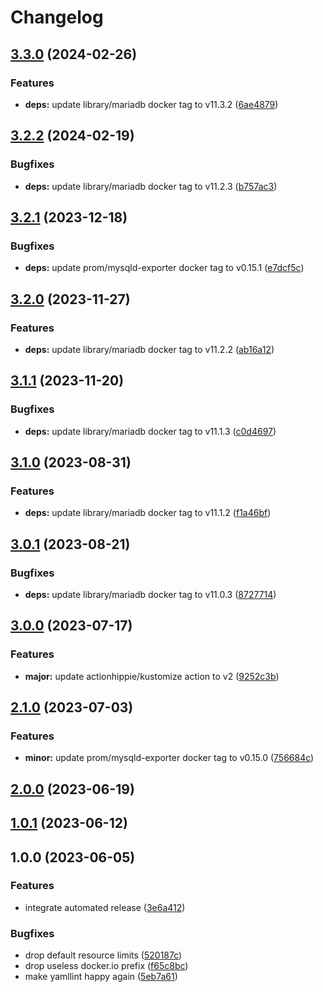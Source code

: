 # Changelog

## [3.3.0](https://github.com/kustomhippie/mariadb/compare/v3.2.2...v3.3.0) (2024-02-26)


### Features

* **deps:** update library/mariadb docker tag to v11.3.2 ([6ae4879](https://github.com/kustomhippie/mariadb/commit/6ae48797efd9e7f09ca8beb06c417ccd7473c22a))

## [3.2.2](https://github.com/kustomhippie/mariadb/compare/v3.2.1...v3.2.2) (2024-02-19)


### Bugfixes

* **deps:** update library/mariadb docker tag to v11.2.3 ([b757ac3](https://github.com/kustomhippie/mariadb/commit/b757ac32af6ae3c3efdd46383a6796fff148253f))

## [3.2.1](https://github.com/kustomhippie/mariadb/compare/v3.2.0...v3.2.1) (2023-12-18)


### Bugfixes

* **deps:** update prom/mysqld-exporter docker tag to v0.15.1 ([e7dcf5c](https://github.com/kustomhippie/mariadb/commit/e7dcf5c5f51c6063d1a3e60887e45bdded9558bf))

## [3.2.0](https://github.com/kustomhippie/mariadb/compare/v3.1.1...v3.2.0) (2023-11-27)


### Features

* **deps:** update library/mariadb docker tag to v11.2.2 ([ab16a12](https://github.com/kustomhippie/mariadb/commit/ab16a1205ff357785329d22f372b0e701c7a92c3))

## [3.1.1](https://github.com/kustomhippie/mariadb/compare/v3.1.0...v3.1.1) (2023-11-20)


### Bugfixes

* **deps:** update library/mariadb docker tag to v11.1.3 ([c0d4697](https://github.com/kustomhippie/mariadb/commit/c0d4697798fef54b66fd53af3eeb21888dfb7882))

## [3.1.0](https://github.com/kustomhippie/mariadb/compare/v3.0.1...v3.1.0) (2023-08-31)


### Features

* **deps:** update library/mariadb docker tag to v11.1.2 ([f1a46bf](https://github.com/kustomhippie/mariadb/commit/f1a46bf8b5428c9569519ffdc031eb1de8cac601))

## [3.0.1](https://github.com/kustomhippie/mariadb/compare/v3.0.0...v3.0.1) (2023-08-21)


### Bugfixes

* **deps:** update library/mariadb docker tag to v11.0.3 ([8727714](https://github.com/kustomhippie/mariadb/commit/872771460b629fdc73a0562c2cc4877ca1e5eedb))

## [3.0.0](https://github.com/kustomhippie/mariadb/compare/v2.1.0...v3.0.0) (2023-07-17)


### Features

* **major:** update actionhippie/kustomize action to v2 ([9252c3b](https://github.com/kustomhippie/mariadb/commit/9252c3b0b188761b7d4b04f7b2ec316a79544c6d))

## [2.1.0](https://github.com/kustomhippie/mariadb/compare/v2.0.0...v2.1.0) (2023-07-03)


### Features

* **minor:** update prom/mysqld-exporter docker tag to v0.15.0 ([756684c](https://github.com/kustomhippie/mariadb/commit/756684ccec99985127ff6e0caf31a926be7a403e))

## [2.0.0](https://github.com/kustomhippie/mariadb/compare/v1.0.1...v2.0.0) (2023-06-19)

## [1.0.1](https://github.com/kustomhippie/mariadb/compare/v1.0.0...v1.0.1) (2023-06-12)

## 1.0.0 (2023-06-05)


### Features

* integrate automated release ([3e6a412](https://github.com/kustomhippie/mariadb/commit/3e6a412938fea9c085196562d16760c8a9a948be))


### Bugfixes

* drop default resource limits ([520187c](https://github.com/kustomhippie/mariadb/commit/520187c432c5af6a6e9f2264bc036f543c53bbd3))
* drop useless docker.io prefix ([f65c8bc](https://github.com/kustomhippie/mariadb/commit/f65c8bc3ba6203dff852c63d381bba88fd8249f1))
* make yamllint happy again ([5eb7a61](https://github.com/kustomhippie/mariadb/commit/5eb7a61b44f56c32d9c2a542ea9eb4f11f212faa))
